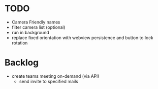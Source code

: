 # TODO

- Camera Friendly names
- filter camera list (optional)
- run in background
- replace fixed orientation with webview persistence and button to lock rotation


# Backlog
- create teams meeting on-demand (via API)
    - send invite to specified mails
